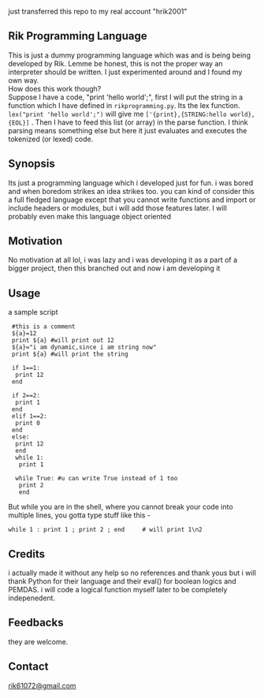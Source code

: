 just transferred this repo to my real account "hrik2001"



Rik Programming Language
---
This is just a dummy programming language which was and is being being developed by Rik. Lemme be honest, this is not the proper way an interpreter should be written. I just experimented around and I found my own way.</br>
How does this work though?</br>
Suppose I have a code, "print 'hello world';", first I will put the string in a function which I have defined in `rikprogramming.py`. Its the lex function. `lex("print 'hello world';")` will give me `['{print},{STRING:hello world},{EOL}]` . Then I have to feed this list (or array) in the parse function. I think parsing means something else but here it just evaluates and executes the tokenized (or lexed) code.

Synopsis
---
Its just a programming language which i developed just for fun. i was bored and when boredom strikes an idea strikes too. you can kind of consider this a full fledged language except that you cannot write functions and import or include headers or modules, but i will add those features later. I will probably even make this language object oriented

Motivation
---
No motivation at all lol, i was lazy and i was developing it as a part of a bigger project, then this branched out and now i am developing it

Usage
---
a sample script
```
 #this is a comment
 ${a}=12
 print ${a} #will print out 12
 ${a}="i am dynamic,since i am string now" 
 print ${a} #will print the string
 
 if 1==1:
  print 12
 end
 
 if 2==2:
  print 1
 end
 elif 1==2:
  print 0
 end
 else:
  print 12
  end
  while 1:
   print 1
  
  while True: #u can write True instead of 1 too
   print 2
   end
```
But while you are in the shell, where you cannot break your code into multiple lines, you gotta type stuff like this - 
```
while 1 : print 1 ; print 2 ; end     # will print 1\n2
```
Credits
---
i actually made it without any help so no references and thank yous but i will thank Python for their language and their eval() for boolean logics and PEMDAS. i will code a logical function myself later to be completely indepenedent.

Feedbacks
---
they are welcome.

Contact
---
rik61072@gmail.com
